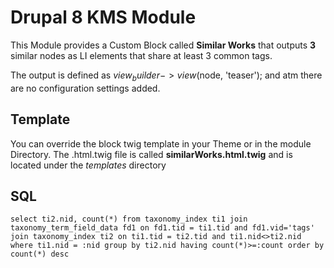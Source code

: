 # Drupal 8 KMS Module
This Module provides a Custom Block called **Similar Works** that outputs **3** similar nodes as LI elements that share at least 3 common tags.

The output is defined as $view_builder->view($node, 'teaser'); and atm there are no configuration settings added.

## Template
You can override the block twig template in your Theme or in the module Directory. The .html.twig file is called **similarWorks.html.twig** and is located under the *templates* directory

## SQL
`select ti2.nid, count(*) from taxonomy_index ti1 join taxonomy_term_field_data fd1 on fd1.tid = ti1.tid and fd1.vid='tags' join taxonomy_index ti2 on ti1.tid = ti2.tid and ti1.nid<>ti2.nid where ti1.nid = :nid group by ti2.nid having count(*)>=:count order by count(*) desc`
